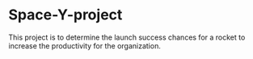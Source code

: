 # Space-Y-project

This project is to determine the launch success chances for a rocket to increase the productivity for the organization.
